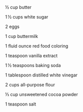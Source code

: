 ½ cup butter

1 ½ cups white sugar

2 eggs

1 cup buttermilk

1 fluid ounce red food coloring

1 teaspoon vanilla extract

1 ½ teaspoons baking soda

1 tablespoon distilled white vinegar

2 cups all-purpose flour

⅓ cup unsweetened cocoa powder

1 teaspoon salt